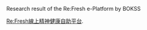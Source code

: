 Research result of the Re:Fresh e-Platform by BOKSS

[Re:Fresh線上精神健康自助平台](https://refresh.bokss.org.hk/).
